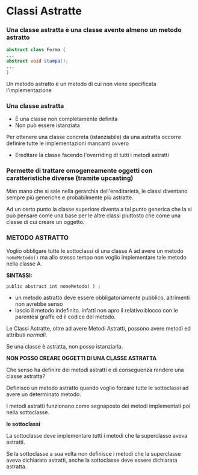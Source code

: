 # Classi Astratte

### Una classe astratta è una classe avente **almeno un metodo astratto**


```java
abstract class Forma {
...
abstract void stampa();
...
}
```

Un metodo astratto è un metodo di cui non viene specificata l'implementazione


### Una classe astratta
* È una classe non completamente definita
* Non può essere istanziata

Per ottenere una classe concreta (istanziabile) da una astratta occorre definire tutte le implementazioni mancanti ovvero

* Ereditare la classe facendo l'overriding di tutti i metodi astratti

### Permette di trattare omogeneamente oggetti con caratteristiche diverse (tramite upcasting)

Man mano che si sale nella gerarchia dell'ereditarietà, le
classi diventano sempre più generiche e probabilmente
più astratte.

Ad un certo punto la classe superiore diventa a tal punto
generica che la si può pensare come una base per le altre
classi piuttosto che come una classe di cui creare un
oggetto.

### METODO ASTRATTO

Voglio obbligare tutte le sottoclassi di una classe A ad avere
un metodo ```nomeMetodo()``` ma allo stesso tempo non voglio
implementare tale metodo nella classe A.

**SINTASSI:**

`public abstract int nomeMetodo( ) ;`

* un metodo astratto deve essere obbligatoriamente pubblico,  altrimenti non avrebbe senso
* lascio il metodo indefinito. infatti non apro il relativo blocco con le parentesi graffe ed il codice del metodo.

Le Classi Astratte, oltre ad avere Metodi Astratti, possono avere
 metodi ed attributi *normali*.

Se una classe è astratta, non posso istanziarla.

**NON POSSO CREARE OGGETTI DI UNA CLASSE ASTRATTA**

Che senso ha definire dei metodi astratti e di conseguenza rendere una classe astratta?

Definisco un metodo astratto quando voglio forzare tutte le sottoclassi ad avere un determinato metodo.

I metodi astratti funzionano come segnaposto dei metodi implementati poi nella sottoclasse.

**le sottoclassi**

La sottoclasse deve implementare tutti i metodi che la superclasse aveva astratti.

Se la sottoclasse a sua volta non definisce i metodi che la superclasse aveva dichiarato astratti, anche la sottoclasse deve essere dichiarata astratta.
